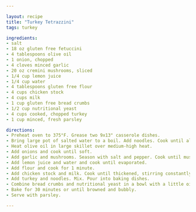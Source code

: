 ```yaml
---

layout: recipe
title: "Turkey Tetrazzini"
tags: turkey

ingredients:
- salt
- 18 oz gluten free fetuccini
- 4 tablespoons olive oil
- 1 onion, chopped
- 4 cloves minced garlic
- 20 oz cremini mushrooms, sliced
- 1/4 cup lemon juice
- 1/4 cup water
- 4 tablespoons gluten free flour
- 4 cups chicken stock
- 4 cups milk
- 1 cup gluten free bread crumbs
- 1/2 cup nutritional yeast
- 4 cups cooked, chopped turkey
- 1 cup minced, fresh parsley

directions:
- Preheat oven to 375°F. Grease two 9x13" casserole dishes.
- Bring large pot of salted water to a boil. Add noodles. Cook until al dente and drain. Toss with olive oil and set aside.
- Heat olive oil in large skillet over medium-high heat.
- Add onions and cook until soft.
- Add garlic and mushrooms. Season with salt and pepper. Cook until mushrooms release liquid and liquid evaporates (~10 minutes).
- Add lemon juice and water and cook until evaporated.
- Add flour and cook for 1 minute.
- Add chicken stock and milk. Cook until thickened, stirring constantly.
- Add turkey and noodles. Mix. Pour into baking dishes.
- Combine bread crumbs and nutritional yeast in a bowl with a little oil. Mix. Sprinkle over top of casserole.
- Bake for 30 minutes or until browned and bubbly.
- Serve with parsley.

---
```

